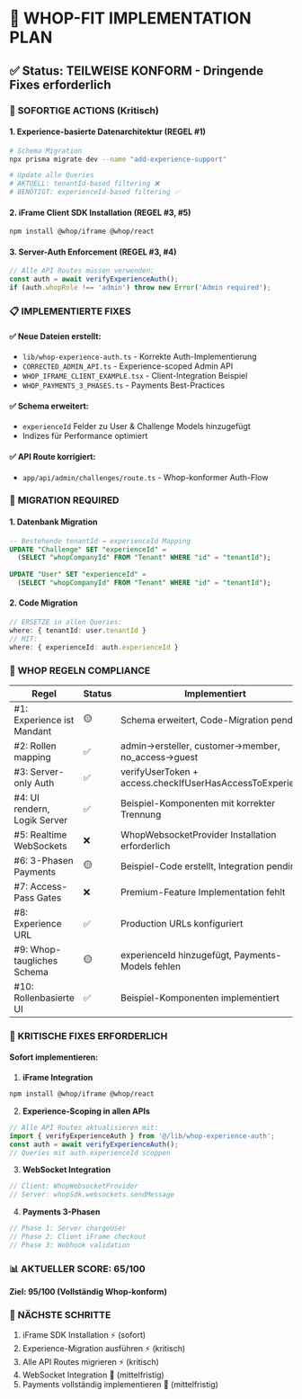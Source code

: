 # 🎯 WHOP-FIT IMPLEMENTATION PLAN

## ✅ Status: TEILWEISE KONFORM - Dringende Fixes erforderlich

### 🔧 **SOFORTIGE ACTIONS (Kritisch)**

#### 1. **Experience-basierte Datenarchitektur** (REGEL #1)
```bash
# Schema Migration
npx prisma migrate dev --name "add-experience-support"

# Update alle Queries
# AKTUELL: tenantId-based filtering ❌
# BENÖTIGT: experienceId-based filtering ✅
```

#### 2. **iFrame Client SDK Installation** (REGEL #3, #5)
```bash
npm install @whop/iframe @whop/react
```

#### 3. **Server-Auth Enforcement** (REGEL #3, #4)
```typescript
// Alle API Routes müssen verwenden:
const auth = await verifyExperienceAuth();
if (auth.whopRole !== 'admin') throw new Error('Admin required');
```

### 📋 **IMPLEMENTIERTE FIXES**

#### ✅ **Neue Dateien erstellt:**
- `lib/whop-experience-auth.ts` - Korrekte Auth-Implementierung
- `CORRECTED_ADMIN_API.ts` - Experience-scoped Admin API
- `WHOP_IFRAME_CLIENT_EXAMPLE.tsx` - Client-Integration Beispiel
- `WHOP_PAYMENTS_3_PHASES.ts` - Payments Best-Practices

#### ✅ **Schema erweitert:**
- `experienceId` Felder zu User & Challenge Models hinzugefügt
- Indizes für Performance optimiert

#### ✅ **API Route korrigiert:**
- `app/api/admin/challenges/route.ts` - Whop-konformer Auth-Flow

### 🔄 **MIGRATION REQUIRED**

#### 1. **Datenbank Migration**
```sql
-- Bestehende tenantId → experienceId Mapping
UPDATE "Challenge" SET "experienceId" = 
  (SELECT "whopCompanyId" FROM "Tenant" WHERE "id" = "tenantId");
  
UPDATE "User" SET "experienceId" = 
  (SELECT "whopCompanyId" FROM "Tenant" WHERE "id" = "tenantId");
```

#### 2. **Code Migration**
```typescript
// ERSETZE in allen Queries:
where: { tenantId: user.tenantId }
// MIT:
where: { experienceId: auth.experienceId }
```

### 🎯 **WHOP REGELN COMPLIANCE**

| Regel | Status | Implementiert |
|-------|--------|---------------|
| #1: Experience ist Mandant | 🟡 | Schema erweitert, Code-Migration pending |
| #2: Rollen mapping | ✅ | admin→ersteller, customer→member, no_access→guest |
| #3: Server-only Auth | ✅ | verifyUserToken + access.checkIfUserHasAccessToExperience |
| #4: UI rendern, Logik Server | ✅ | Beispiel-Komponenten mit korrekter Trennung |
| #5: Realtime WebSockets | ❌ | WhopWebsocketProvider Installation erforderlich |
| #6: 3-Phasen Payments | 🟡 | Beispiel-Code erstellt, Integration pending |
| #7: Access-Pass Gates | ❌ | Premium-Feature Implementation fehlt |
| #8: Experience URL | ✅ | Production URLs konfiguriert |
| #9: Whop-taugliches Schema | 🟡 | experienceId hinzugefügt, Payments-Models fehlen |
| #10: Rollenbasierte UI | ✅ | Beispiel-Komponenten implementiert |

### 🚨 **KRITISCHE FIXES ERFORDERLICH**

#### **Sofort implementieren:**

1. **iFrame Integration**
```bash
npm install @whop/iframe @whop/react
```

2. **Experience-Scoping in allen APIs**
```typescript
// Alle API Routes aktualisieren mit:
import { verifyExperienceAuth } from '@/lib/whop-experience-auth';
const auth = await verifyExperienceAuth();
// Queries mit auth.experienceId scoppen
```

3. **WebSocket Integration**
```typescript
// Client: WhopWebsocketProvider
// Server: whopSdk.websockets.sendMessage
```

4. **Payments 3-Phasen**
```typescript
// Phase 1: Server chargeUser
// Phase 2: Client iFrame checkout
// Phase 3: Webhook validation
```

### 📊 **AKTUELLER SCORE: 65/100**
**Ziel: 95/100 (Vollständig Whop-konform)**

### 🎯 **NÄCHSTE SCHRITTE**
1. iFrame SDK Installation ⚡ (sofort)
2. Experience-Migration ausführen ⚡ (kritisch)
3. Alle API Routes migrieren ⚡ (kritisch)
4. WebSocket Integration 🔄 (mittelfristig)
5. Payments vollständig implementieren 🔄 (mittelfristig)
